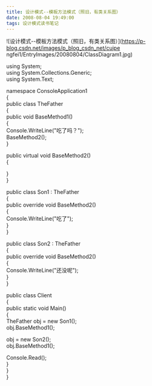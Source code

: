 ```yaml
---
title: 设计模式--模板方法模式（照旧，有类关系图）
date: 2008-08-04 19:49:00
tags: 设计模式读书笔记
---
```

![设计模式--模板方法模式（照旧，有类关系图）](https://p-blog.csdn.net/images/p_blog_csdn_net/cuipe
ngfei1/EntryImages/20080804/ClassDiagram1.jpg)

using System;  
using System.Collections.Generic;  
using System.Text;

namespace ConsoleApplication1  
{  
public class TheFather  
{  
public void BaseMethod1()  
{  
Console.WriteLine("吃了吗？");  
BaseMethod2();  
}

public virtual void BaseMethod2()  
{

}  
}

public class Son1 : TheFather  
{  
public override void BaseMethod2()  
{  
Console.WriteLine("吃了");  
}  
}

public class Son2 : TheFather  
{  
public override void BaseMethod2()  
{  
Console.WriteLine("还没呢");  
}  
}

public class Client  
{  
public static void Main()  
{  
TheFather obj = new Son1();  
obj.BaseMethod1();

obj = new Son2();  
obj.BaseMethod1();

Console.Read();  
}  
}  
}  



